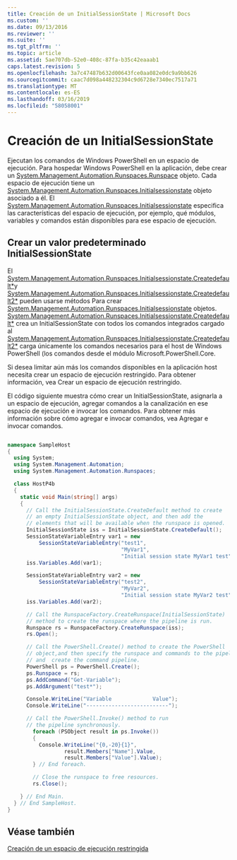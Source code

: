 ```yaml
---
title: Creación de un InitialSessionState | Microsoft Docs
ms.custom: ''
ms.date: 09/13/2016
ms.reviewer: ''
ms.suite: ''
ms.tgt_pltfrm: ''
ms.topic: article
ms.assetid: 5ae707db-52e0-408c-87fa-b35c42eaaab1
caps.latest.revision: 5
ms.openlocfilehash: 3a7c47487b632d00643fce0aa082e0dc9a9bb626
ms.sourcegitcommit: caac7d098a448232304c9d6728e7340ec7517a71
ms.translationtype: MT
ms.contentlocale: es-ES
ms.lasthandoff: 03/16/2019
ms.locfileid: "58058001"
---
```

# <a name="creating-an-initialsessionstate"></a>Creación de un InitialSessionState

Ejecutan los comandos de Windows PowerShell en un espacio de ejecución. Para hospedar Windows PowerShell en la aplicación, debe crear un [System.Management.Automation.Runspaces.Runspace](/dotnet/api/System.Management.Automation.Runspaces.Runspace) objeto. Cada espacio de ejecución tiene un [System.Management.Automation.Runspaces.Initialsessionstate](/dotnet/api/System.Management.Automation.Runspaces.InitialSessionState) objeto asociado a él. El [System.Management.Automation.Runspaces.Initialsessionstate](/dotnet/api/System.Management.Automation.Runspaces.InitialSessionState) especifica las características del espacio de ejecución, por ejemplo, qué módulos, variables y comandos están disponibles para ese espacio de ejecución.

## <a name="create-a-default-initialsessionstate"></a>Crear un valor predeterminado InitialSessionState

 El [System.Management.Automation.Runspaces.Initialsessionstate.Createdefault*](/dotnet/api/System.Management.Automation.Runspaces.InitialSessionState.CreateDefault)y [System.Management.Automation.Runspaces.Initialsessionstate.Createdefault2*](/dotnet/api/System.Management.Automation.Runspaces.InitialSessionState.CreateDefault2) pueden usarse métodos Para crear [System.Management.Automation.Runspaces.Initialsessionstate](/dotnet/api/System.Management.Automation.Runspaces.InitialSessionState) objetos. [System.Management.Automation.Runspaces.Initialsessionstate.Createdefault*](/dotnet/api/System.Management.Automation.Runspaces.InitialSessionState.CreateDefault) crea un InitialSessionState con todos los comandos integrados cargado al [ System.Management.Automation.Runspaces.Initialsessionstate.Createdefault2*](/dotnet/api/System.Management.Automation.Runspaces.InitialSessionState.CreateDefault2) carga únicamente los comandos necesarios para el host de Windows PowerShell (los comandos desde el módulo Microsoft.PowerShell.Core.

 Si desea limitar aún más los comandos disponibles en la aplicación host necesita crear un espacio de ejecución restringido. Para obtener información, vea Crear un espacio de ejecución restringido.

 El código siguiente muestra cómo crear un InitialSessionState, asignarla a un espacio de ejecución, agregar comandos a la canalización en ese espacio de ejecución e invocar los comandos. Para obtener más información sobre cómo agregar e invocar comandos, vea Agregar e invocar comandos.

```csharp

namespace SampleHost
{
  using System;
  using System.Management.Automation;
  using System.Management.Automation.Runspaces;

  class HostP4b
  {
    static void Main(string[] args)
    {
      // Call the InitialSessionState.CreateDefault method to create
      // an empty InitialSessionState object, and then add the
      // elements that will be available when the runspace is opened.
      InitialSessionState iss = InitialSessionState.CreateDefault();
      SessionStateVariableEntry var1 = new
          SessionStateVariableEntry("test1",
                                    "MyVar1",
                                    "Initial session state MyVar1 test");
      iss.Variables.Add(var1);

      SessionStateVariableEntry var2 = new
          SessionStateVariableEntry("test2",
                                    "MyVar2",
                                    "Initial session state MyVar2 test");
      iss.Variables.Add(var2);

      // Call the RunspaceFactory.CreateRunspace(InitialSessionState)
      // method to create the runspace where the pipeline is run.
      Runspace rs = RunspaceFactory.CreateRunspace(iss);
      rs.Open();

      // Call the PowerShell.Create() method to create the PowerShell
      // object,and then specify the runspace and commands to the pipeline.
      // and  create the command pipeline.
      PowerShell ps = PowerShell.Create();
      ps.Runspace = rs;
      ps.AddCommand("Get-Variable");
      ps.AddArgument("test*");

      Console.WriteLine("Variable             Value");
      Console.WriteLine("--------------------------");

      // Call the PowerShell.Invoke() method to run
      // the pipeline synchronously.
        foreach (PSObject result in ps.Invoke())
        {
          Console.WriteLine("{0,-20}{1}",
                  result.Members["Name"].Value,
                  result.Members["Value"].Value);
        } // End foreach.

        // Close the runspace to free resources.
        rs.Close();

    } // End Main.
  } // End SampleHost.
}
```

## <a name="see-also"></a>Véase también

 [Creación de un espacio de ejecución restringida](./creating-a-constrained-runspace.md)
